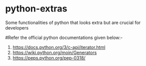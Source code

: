# python-extras
Some functionalities of python that looks extra but are crucial for developers

#Refer the official python documentations given below:-
1) https://docs.python.org/3/c-api/iterator.html
2) https://wiki.python.org/moin/Generators
3) https://peps.python.org/pep-0318/
